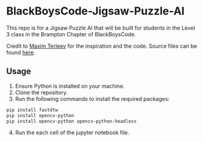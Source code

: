 # BlackBoysCode-Jigsaw-Puzzle-AI
This repo is for a Jigsaw Puzzle AI that will be built for students in the Level 3 class in the Brampton Chapter of BlackBoysCode.

Credit to [Maxim Terleev](https://towardsdatascience.com/jigsaw-puzzle-ai-from-a-to-z-b4bdb53d8686) for the inspiration and the code. Source files can be found [here](https://github.com/MaximTerleev/Jigsaw-Puzzle-AI).

## Usage
1. Ensure Python is installed on your machine.
2. Clone the repository.
3. Run the following commands to install the required packages:
```bash
pip install fastdtw
pip install opencv-python
pip install opencv-python opencv-python-headless
```
4. Run the each cell of the jupyter notebook file.
